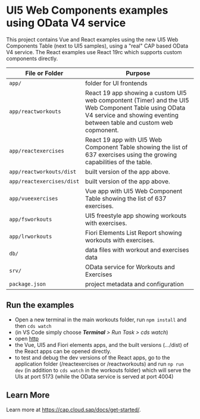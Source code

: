 # UI5 Web Components examples using OData V4 service

This project contains Vue and React examples using the new UI5 Web Components Table (next to UI5 samples), using a "real" CAP based OData V4 service. The React examples use React 19rc which supports custom components directly.

File or Folder | Purpose
---------|----------
`app/` | folder for UI frontends 
`app/reactworkouts` | React 19 app showing a custom UI5 web compontent (Timer) and the UI5 Web Component Table using OData V4 service and showing eventing between table and custom web copmonent. 
`app/reactexercises` | React 19 app with UI5 Web Component Table showing the list of 637 exercises using the growing capabilities of the table. 
`app/reactworkouts/dist` | built version of the app above. 
`app/reactexercises/dist` | built version of the app above. 
`app/vueexercises` | Vue app with UI5 Web Component Table showing the list of 637 exercises. 
`app/fsworkouts` | UI5 freestyle app showing workouts with exercises. 
`app/lrworkouts` | Fiori Elements List Report showing workouts with exercises. 
`db/` | data files with workout and exercises data
`srv/` | OData service for Workouts and Exercises
`package.json` | project metadata and configuration


## Run the examples

- Open a new terminal in the main workouts folder, run `npm install` and then `cds watch`
- (in VS Code simply choose _**Terminal** > Run Task > cds watch_)
- open [http](http://localhost:4004/)
- the Vue, UI5 and Fiori elements apps, and the built versions (.../dist) of the React apps can be opened directly.
- to test and debug the dev versions of the React apps, go to the application folder (/reactexercises or /reactworkouts) and run `np run dev` (in addition to `cds watch` in the workouts folder) which will serve the UIs at port 5173 (while the OData service is served at port 4004)


## Learn More

Learn more at https://cap.cloud.sap/docs/get-started/.
